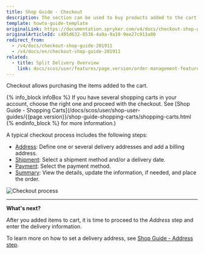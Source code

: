 ```yaml
---
title: Shop Guide - Checkout
description: The section can be used to buy products added to the cart by setting a delivery address, shipment details, a payment method and placing an order.
template: howto-guide-template
originalLink: https://documentation.spryker.com/v4/docs/checkout-shop-guide-201911
originalArticleId: c495d632-8536-4a9a-9a19-9ee27c913a80
redirect_from:
  - /v4/docs/checkout-shop-guide-201911
  - /v4/docs/en/checkout-shop-guide-201911
related:
  - title: Split Delivery Overview
    link: docs/scos/user/features/page.version/order-management-feature-overview/split-delivery-overview.html
---
```


Checkout allows purchasing the items added to the cart.

{% info_block infoBox %}
If you have several shopping carts in your account, choose the right one and proceed with the checkout. See [Shop Guide - Shopping Carts](/docs/scos/user/shop-user-guides/{{page.version}}/shop-guide-shopping-carts/shopping-carts.html
{% endinfo_block %} for more information.)

A typical checkout process includes the following steps:

* [Address](/docs/scos/user/shop-user-guides/{{page.version}}/shop-guide-checkout/shop-guide-address-step.html): Define one or several delivery addresses and add a billing address.
* [Shipment](/docs/scos/user/shop-user-guides/{{page.version}}/shop-guide-checkout/shop-guide-shipment-step.html): Select a shipment method and/or a delivery date.
* [Payment](/docs/scos/user/shop-user-guides/{{page.version}}/shop-guide-checkout/shop-guide-payment-step.html): Select the payment method.
* [Summary](/docs/scos/user/shop-user-guides/{{page.version}}/shop-guide-checkout/shop-guide-summary-step.html): View the details, update the information, if needed, and place the order.

![Checkout process](https://spryker.s3.eu-central-1.amazonaws.com/docs/User+Guides/Shop+User+Guides/Checkout/split-delivery-checkout.gif) 
***
**What's next?**

After you added items to cart, it is time to proceed to the *Address* step and enter the delivery information.

To learn more on how to set a delivery address, see [Shop Guide - Address step](/docs/scos/user/shop-user-guides/{{page.version}}/shop-guide-checkout/shop-guide-address-step.html).
